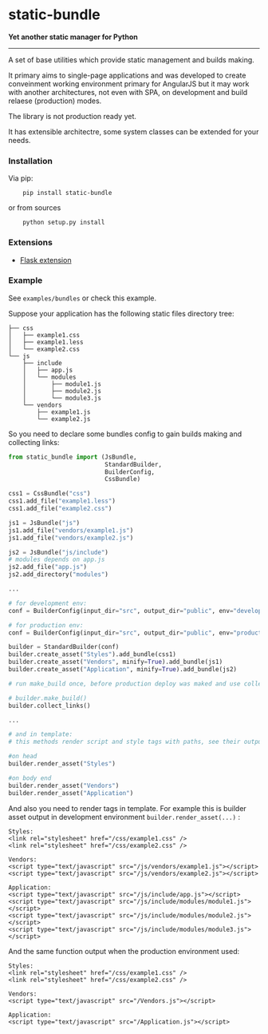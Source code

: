 # static-bundle #
**Yet another static manager for Python**

---
A set of base utilities which provide static management and builds making.

It primary aims to single-page applications and was developed to create conveinment working environment primary for AngularJS but it may work with another architectures, not even with SPA, on development and build relaese (production) modes. 

The library is not production ready yet.

It has extensible architectre, some system classes can be extended for your needs. 

### Installation ###

Via pip:
```
    pip install static-bundle
```
or from sources
```
    python setup.py install
```

### Extensions ###

 - [Flask extension](https://github.com/Rikanishu/flask-static-bundle)

### Example ###

See ```examples/bundles``` or check this example.

Suppose your application has the following static files directory tree:

```
├── css
│   ├── example1.css
│   ├── example1.less
│   └── example2.css
└── js
    ├── include
    │   ├── app.js
    │   └── modules
    │       ├── module1.js
    │       ├── module2.js
    │       └── module3.js
    └── vendors
        ├── example1.js
        └── example2.js
```

So you need to declare some bundles config to gain builds making and collecting links:

```python
from static_bundle import (JsBundle,
                           StandardBuilder,
                           BuilderConfig,
                           CssBundle)

css1 = CssBundle("css")
css1.add_file("example1.less")
css1.add_file("example2.css")

js1 = JsBundle("js")
js1.add_file("vendors/example1.js")
js1.add_file("vendors/example2.js")

js2 = JsBundle("js/include")
# modules depends on app.js
js2.add_file("app.js")
js2.add_directory("modules")

...

# for development env:
conf = BuilderConfig(input_dir="src", output_dir="public", env="development")

# for production env:
conf = BuilderConfig(input_dir="src", output_dir="public", env="production")

builder = StandardBuilder(conf)
builder.create_asset("Styles").add_bundle(css1)
builder.create_asset("Vendors", minify=True).add_bundle(js1)
builder.create_asset("Application", minify=True).add_bundle(js2)

# run make_build once, before production deploy was maked and use collect_links on runtime

# builder.make_build()
builder.collect_links()

...

# and in template:
# this methods render script and style tags with paths, see their outputs

#on head
builder.render_asset("Styles")

#on body end
builder.render_asset("Vendors")
builder.render_asset("Application")

```

And also you need to render tags in template.
For example this is builder asset output in development environment
`builder.render_asset(...)` :

```
Styles:
<link rel="stylesheet" href="/css/example1.css" />
<link rel="stylesheet" href="/css/example2.css" />

Vendors:
<script type="text/javascript" src="/js/vendors/example1.js"></script>
<script type="text/javascript" src="/js/vendors/example2.js"></script>

Application:
<script type="text/javascript" src="/js/include/app.js"></script>
<script type="text/javascript" src="/js/include/modules/module1.js"></script>
<script type="text/javascript" src="/js/include/modules/module2.js"></script>
<script type="text/javascript" src="/js/include/modules/module3.js"></script>

```

And the same function output when the production environment used:

```
Styles:
<link rel="stylesheet" href="/css/example1.css" />
<link rel="stylesheet" href="/css/example2.css" />

Vendors:
<script type="text/javascript" src="/Vendors.js"></script>

Application:
<script type="text/javascript" src="/Application.js"></script>

```
